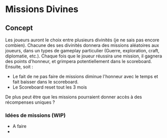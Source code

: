 # Missions Divines
## Concept
Les joueurs auront le choix entre plusieurs divinités (je ne sais pas encore combien). Chacune des ses divinités donnera des missions aléatoires aux joueurs, dans un types de gameplay particulier (Guerre, exploration, craft, diplomatie, etc.).
Chaque fois que le joueur réussira une mission, il gagnera des points d'honneur, et grimpera potentiellement dans le scoreboard.
Ensuite, soit :
 - Le fait de ne pas faire de missions diminue l'honneur avec le temps et fait baisser dans le scoreboard.
 - Le Scoreboard reset tout les 3 mois

De plus peut être que les missions pourraient donner accès à des récompenses uniques ?

### Idées de missions (WIP)
 - A faire
 - 